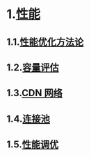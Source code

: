 # 1.[性能](https://github.com/xingshaocheng/architect-awesome/blob/master/README.md#性能)

## 1.1.[性能优化方法论](https://github.com/xingshaocheng/architect-awesome/blob/master/README.md#性能优化方法论)
## 1.2.[容量评估](https://github.com/xingshaocheng/architect-awesome/blob/master/README.md#容量评估)
## 1.3.[CDN 网络](https://github.com/xingshaocheng/architect-awesome/blob/master/README.md#cdn-网络)
## 1.4.[连接池](https://github.com/xingshaocheng/architect-awesome/blob/master/README.md#连接池)
## 1.5.[性能调优](https://github.com/xingshaocheng/architect-awesome/blob/master/README.md#性能调优)



